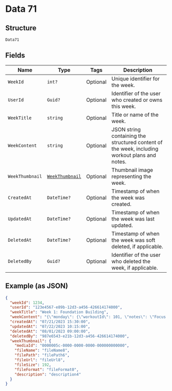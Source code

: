 
# Data 71

## Structure

`Data71`

## Fields

| Name | Type | Tags | Description |
|  --- | --- | --- | --- |
| `WeekId` | `int?` | Optional | Unique identifier for the week. |
| `UserId` | `Guid?` | Optional | Identifier of the user who created or owns this week. |
| `WeekTitle` | `string` | Optional | Title or name of the week. |
| `WeekContent` | `string` | Optional | JSON string containing the structured content of the week, including workout plans and notes. |
| `WeekThumbnail` | [`WeekThumbnail`](../../doc/models/week-thumbnail.md) | Optional | Thumbnail image representing the week. |
| `CreatedAt` | `DateTime?` | Optional | Timestamp of when the week was created. |
| `UpdatedAt` | `DateTime?` | Optional | Timestamp of when the week was last updated. |
| `DeletedAt` | `DateTime?` | Optional | Timestamp of when the week was soft deleted, if applicable. |
| `DeletedBy` | `Guid?` | Optional | Identifier of the user who deleted the week, if applicable. |

## Example (as JSON)

```json
{
  "weekId": 1234,
  "userId": "123e4567-e89b-12d3-a456-426614174000",
  "weekTitle": "Week 1: Foundation Building",
  "weekContent": "{\"monday\": {\"workoutId\": 101, \"notes\": \"Focus on form\"}, \"wednesday\": {\"workoutId\": 102, \"notes\": \"Increase weight if possible\"}, \"friday\": {\"workoutId\": 103, \"notes\": \"Cool down properly\"}}",
  "createdAt": "07/21/2023 15:30:00",
  "updatedAt": "07/22/2023 10:15:00",
  "deletedAt": "08/01/2023 09:00:00",
  "deletedBy": "987e6543-e21b-12d3-a456-426614174000",
  "weekThumbnail": {
    "mediaId": "0000005c-0000-0000-0000-000000000000",
    "fileName": "fileName8",
    "filePath": "filePath6",
    "fileUrl": "fileUrl8",
    "fileSize": 192,
    "fileFormat": "fileFormat0",
    "description": "description4"
  }
}
```

